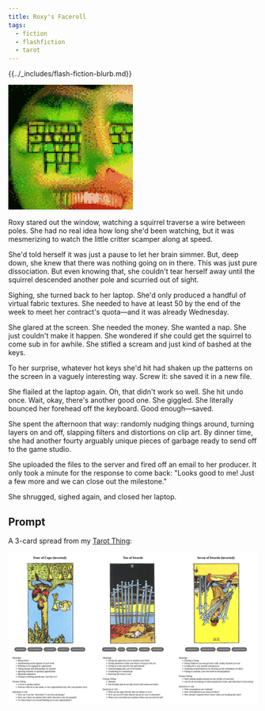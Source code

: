 ```yaml
---
title: Roxy's Faceroll
tags:
  - fiction
  - flashfiction
  - tarot
---
```


{{../_includes/flash-fiction-blurb.md}}

<!--more-->

<img src="./cover.png" class="fullwidth" />

Roxy stared out the window, watching a squirrel traverse a wire between poles. She had no real idea how long she'd been watching, but it was mesmerizing to watch the little critter scamper along at speed. 

She'd told herself it was just a pause to let her brain simmer. But, deep down, she knew that there was nothing going on in there. This was just pure dissociation. But even knowing that, she couldn't tear herself away until the squirrel descended another pole and scurried out of sight. 

Sighing, she turned back to her laptop. She'd only produced a handful of virtual fabric textures. She needed to have at least 50 by the end of the week to meet her contract's quota—and it was already Wednesday. 

She glared at the screen. She needed the money. She wanted a nap. She just couldn't make it happen. She wondered if she could get the squirrel to come sub in for awhile. She stifled a scream and just kind of bashed at the keys. 

To her surprise, whatever hot keys she'd hit had shaken up the patterns on the screen in a vaguely interesting way. Screw it: she saved it in a new file. 

She flailed at the laptop again. Oh, that didn't work so well. She hit undo once. Wait, okay, there's another good one. She giggled. She literally bounced her forehead off the keyboard. Good enough—saved. 

She spent the afternoon that way: randomly nudging things around, turning layers on and off, slapping filters and distortions on clip art. By dinner time, she had another fourty arguably unique pieces of garbage ready to send off to the game studio. 

She uploaded the files to the server and fired off an email to her producer. It only took a minute for the response to come back: "Looks good to me! Just a few more and we can close out the milestone."

She shrugged, sighed again, and closed her laptop. 
## Prompt

A 3-card spread from my [Tarot Thing][]:

[Tarot Thing]: https://lmorchard.github.io/tarot-thing/?card=%21Four+of+Cups&card=Ten+of+Swords&card=%21Seven+of+Swords

![](20220511122033.png)
